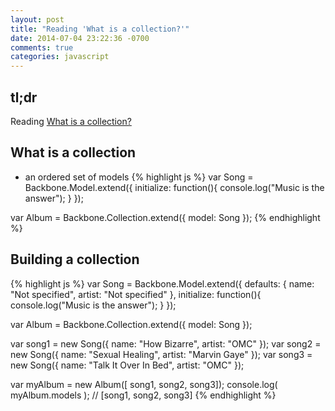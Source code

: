 ```yaml
---
layout: post
title: "Reading 'What is a collection?'"
date: 2014-07-04 23:22:36 -0700
comments: true
categories: javascript
---
```


## tl;dr
Reading [What is a collection?](http://backbonetutorials.com/what-is-a-collection/)

## What is a collection

- an ordered set of models
{% highlight js %}
var Song = Backbone.Model.extend({
  initialize: function(){
    console.log("Music is the answer");
  }
});

var Album = Backbone.Collection.extend({
  model: Song
});
{% endhighlight %}

## Building a collection

{% highlight js %}
var Song = Backbone.Model.extend({
  defaults: {
    name: "Not specified",
    artist: "Not specified"
  },
  initialize: function(){
    console.log("Music is the answer");
  }
});

var Album = Backbone.Collection.extend({
  model: Song
});

var song1 = new Song({ name: "How Bizarre", artist: "OMC" });
var song2 = new Song({ name: "Sexual Healing", artist: "Marvin Gaye" });
var song3 = new Song({ name: "Talk It Over In Bed", artist: "OMC" });

var myAlbum = new Album([ song1, song2, song3]);
console.log( myAlbum.models ); // [song1, song2, song3]
{% endhighlight %}
